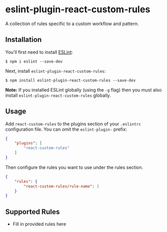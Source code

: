# eslint-plugin-react-custom-rules

A collection of rules specific to a custom workflow and pattern.

## Installation

You'll first need to install [ESLint](http://eslint.org):

```
$ npm i eslint --save-dev
```

Next, install `eslint-plugin-react-custom-rules`:

```
$ npm install eslint-plugin-react-custom-rules --save-dev
```

**Note:** If you installed ESLint globally (using the `-g` flag) then you must also install `eslint-plugin-react-custom-rules` globally.

## Usage

Add `react-custom-rules` to the plugins section of your `.eslintrc` configuration file. You can omit the `eslint-plugin-` prefix:

```json
{
    "plugins": [
        "react-custom-rules"
    ]
}
```


Then configure the rules you want to use under the rules section.

```json
{
    "rules": {
        "react-custom-rules/rule-name": 2
    }
}
```

## Supported Rules

* Fill in provided rules here





